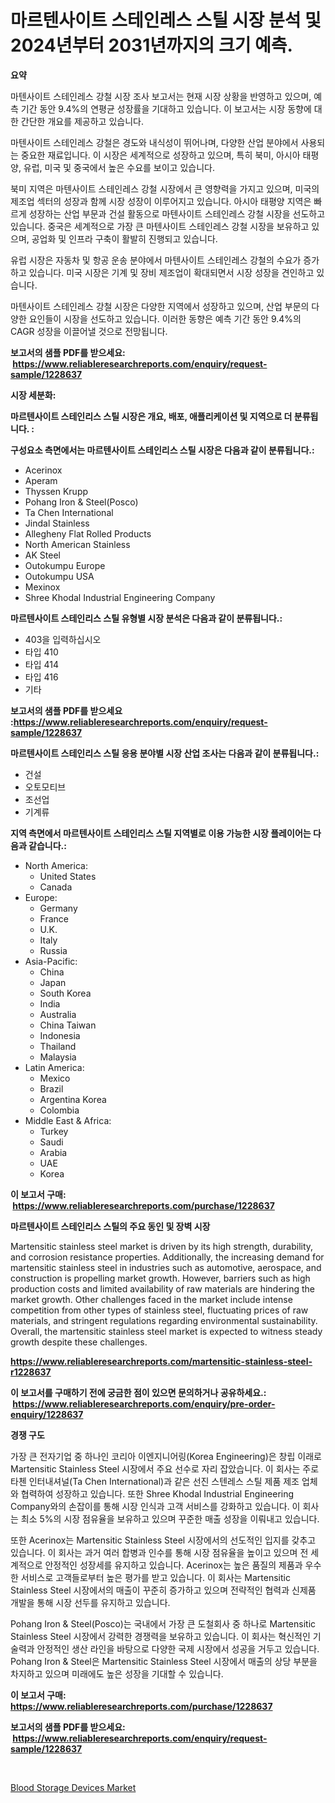 <p><h1>마르텐사이트 스테인레스 스틸 시장 분석 및 2024년부터 2031년까지의 크기 예측.</h1></p><p><strong>요약</strong></p>
<p><p>마텐사이트 스테인레스 강철 시장 조사 보고서는 현재 시장 상황을 반영하고 있으며, 예측 기간 동안 9.4%의 연평균 성장률을 기대하고 있습니다. 이 보고서는 시장 동향에 대한 간단한 개요를 제공하고 있습니다. </p><p>마텐사이트 스테인레스 강철은 경도와 내식성이 뛰어나며, 다양한 산업 분야에서 사용되는 중요한 재료입니다. 이 시장은 세계적으로 성장하고 있으며, 특히 북미, 아시아 태평양, 유럽, 미국 및 중국에서 높은 수요를 보이고 있습니다. </p><p>북미 지역은 마텐사이트 스테인레스 강철 시장에서 큰 영향력을 가지고 있으며, 미국의 제조업 섹터의 성장과 함께 시장 성장이 이루어지고 있습니다. 아시아 태평양 지역은 빠르게 성장하는 산업 부문과 건설 활동으로 마텐사이트 스테인레스 강철 시장을 선도하고 있습니다. 중국은 세계적으로 가장 큰 마텐사이트 스테인레스 강철 시장을 보유하고 있으며, 공업화 및 인프라 구축이 활발히 진행되고 있습니다. </p><p>유럽 시장은 자동차 및 항공 운송 분야에서 마텐사이트 스테인레스 강철의 수요가 증가하고 있습니다. 미국 시장은 기계 및 장비 제조업이 확대되면서 시장 성장을 견인하고 있습니다. </p><p>마텐사이트 스테인레스 강철 시장은 다양한 지역에서 성장하고 있으며, 산업 부문의 다양한 요인들이 시장을 선도하고 있습니다. 이러한 동향은 예측 기간 동안 9.4%의 CAGR 성장을 이끌어낼 것으로 전망됩니다.</p></p>
<p><strong>보고서의 샘플 PDF를 받으세요: &nbsp;<a href="https://www.reliableresearchreports.com/enquiry/request-sample/1228637">https://www.reliableresearchreports.com/enquiry/request-sample/1228637</a></strong></p>
<p><strong>시장 세분화:</strong></p>
<p><strong> 마르텐사이트 스테인리스 스틸 시장은 개요, 배포, 애플리케이션 및 지역으로 더 분류됩니다. :</strong></p>
<p><strong>구성요소 측면에서는 마르텐사이트 스테인리스 스틸 시장은 다음과 같이 분류됩니다.:</strong></p>
<p><ul><li>Acerinox</li><li>Aperam</li><li>Thyssen Krupp</li><li>Pohang Iron & Steel(Posco)</li><li>Ta Chen International</li><li>Jindal Stainless</li><li>Allegheny Flat Rolled Products</li><li>North American Stainless</li><li>AK Steel</li><li>Outokumpu Europe</li><li>Outokumpu USA</li><li>Mexinox</li><li>Shree Khodal Industrial Engineering Company</li></ul></p>
<p><strong> 마르텐사이트 스테인리스 스틸 유형별 시장 분석은 다음과 같이 분류됩니다.:</strong></p>
<p><ul><li>403을 입력하십시오</li><li>타입 410</li><li>타입 414</li><li>타입 416</li><li>기타</li></ul></p>
<p><strong>보고서의 샘플 PDF를 받으세요 :<a href="https://www.reliableresearchreports.com/enquiry/request-sample/1228637">https://www.reliableresearchreports.com/enquiry/request-sample/1228637</a></strong></p>
<p><strong> 마르텐사이트 스테인리스 스틸 응용 분야별 시장 산업 조사는 다음과 같이 분류됩니다.:</strong></p>
<p><ul><li>건설</li><li>오토모티브</li><li>조선업</li><li>기계류</li></ul></p>
<p><strong>지역 측면에서 마르텐사이트 스테인리스 스틸 지역별로 이용 가능한 시장 플레이어는 다음과 같습니다.:</strong></p>
<p><ul>
    <li>
        North America:
        <ul>
            <li>United States</li>
            <li>Canada</li>
        </ul>
    </li>
    <li>
        Europe:
        <ul>
            <li>Germany</li>
            <li>France</li>
            <li>U.K.</li>
            <li>Italy</li>
            <li>Russia</li>
        </ul>
    </li>
    <li>
        Asia-Pacific:
        <ul>
            <li>China</li>
            <li>Japan</li>
            <li>South Korea</li>
            <li>India</li>
            <li>Australia</li>
            <li>China Taiwan</li>
            <li>Indonesia</li>
            <li>Thailand</li>
            <li>Malaysia</li>
        </ul>
    </li>
    <li>
        Latin America:
        <ul>
            <li>Mexico</li>
            <li>Brazil</li>
            <li>Argentina Korea</li>
            <li>Colombia</li>
        </ul>
    </li>
    <li>
        Middle East & Africa:
        <ul>
            <li>Turkey</li>
            <li>Saudi</li>
            <li>Arabia</li>
            <li>UAE</li>
            <li>Korea</li>
        </ul>
    </li>
    </ul></p>
<p><strong>이 보고서 구매: &nbsp;<a href="https://www.reliableresearchreports.com/purchase/1228637">https://www.reliableresearchreports.com/purchase/1228637</a></strong></p>
<p><strong>마르텐사이트 스테인리스 스틸의 주요 동인 및 장벽 시장</strong></p>
<p><p>Martensitic stainless steel market is driven by its high strength, durability, and corrosion resistance properties. Additionally, the increasing demand for martensitic stainless steel in industries such as automotive, aerospace, and construction is propelling market growth. However, barriers such as high production costs and limited availability of raw materials are hindering the market growth. Other challenges faced in the market include intense competition from other types of stainless steel, fluctuating prices of raw materials, and stringent regulations regarding environmental sustainability. Overall, the martensitic stainless steel market is expected to witness steady growth despite these challenges.</p></p>
<p><strong><a href="https://www.reliableresearchreports.com/martensitic-stainless-steel-r1228637">https://www.reliableresearchreports.com/martensitic-stainless-steel-r1228637</a></strong></p>
<p><strong>이 보고서를 구매하기 전에 궁금한 점이 있으면 문의하거나 공유하세요.: &nbsp;<a href="https://www.reliableresearchreports.com/enquiry/pre-order-enquiry/1228637">https://www.reliableresearchreports.com/enquiry/pre-order-enquiry/1228637</a></strong></p>
<p><strong>경쟁 구도</strong></p>
<p><p>가장 큰 전자기업 중 하나인 코리아 이엔지니어링(Korea Engineering)은 창립 이래로 Martensitic Stainless Steel 시장에서 주요 선수로 자리 잡았습니다. 이 회사는 주로 타첸 인터내셔널(Ta Chen International)과 같은 선진 스텐레스 스틸 제품 제조 업체와 협력하여 성장하고 있습니다. 또한 Shree Khodal Industrial Engineering Company와의 손잡이를 통해 시장 인식과 고객 서비스를 강화하고 있습니다. 이 회사는 최소 5%의 시장 점유율을 보유하고 있으며 꾸준한 매출 성장을 이뤄내고 있습니다.</p><p>또한 Acerinox는 Martensitic Stainless Steel 시장에서의 선도적인 입지를 갖추고 있습니다. 이 회사는 과거 여러 합병과 인수를 통해 시장 점유율을 높이고 있으며 전 세계적으로 안정적인 성장세를 유지하고 있습니다. Acerinox는 높은 품질의 제품과 우수한 서비스로 고객들로부터 높은 평가를 받고 있습니다. 이 회사는 Martensitic Stainless Steel 시장에서의 매출이 꾸준히 증가하고 있으며 전략적인 협력과 신제품 개발을 통해 시장 선두를 유지하고 있습니다.</p><p>Pohang Iron & Steel(Posco)는 국내에서 가장 큰 도철회사 중 하나로 Martensitic Stainless Steel 시장에서 강력한 경쟁력을 보유하고 있습니다. 이 회사는 혁신적인 기술력과 안정적인 생산 라인을 바탕으로 다양한 국제 시장에서 성공을 거두고 있습니다. Pohang Iron & Steel은 Martensitic Stainless Steel 시장에서 매출의 상당 부분을 차지하고 있으며 미래에도 높은 성장을 기대할 수 있습니다.</p></p>
<p><strong>이 보고서 구매: &nbsp; <a href="https://www.reliableresearchreports.com/purchase/1228637">https://www.reliableresearchreports.com/purchase/1228637</a></strong></p>
<p><strong>보고서의 샘플 PDF를 받으세요: &nbsp;<a href="https://www.reliableresearchreports.com/enquiry/request-sample/1228637">https://www.reliableresearchreports.com/enquiry/request-sample/1228637</a></strong><strong></strong></p>
<p>&nbsp;</p>
<p><p><a href="https://fearless-okapi-6c8.notion.site/Blood-Storage-Devices-Market-Comprehensive-Assessment-by-Type-Application-and-Geography-b6dcde8b354b4ee38fac9685e64f930e">Blood Storage Devices Market</a></p></p>